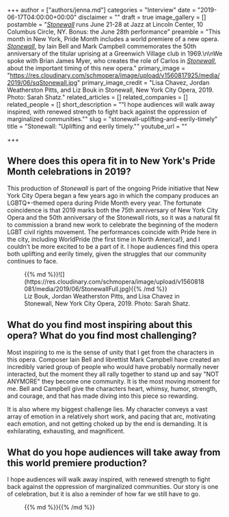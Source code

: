 +++
author = ["authors/jenna.md"]
categories = "Interview"
date = "2019-06-17T04:00:00+00:00"
disclaimer = ""
draft = true
image_gallery = []
postamble = "[_Stonewall_](https://nycopera.com/shows/stonewall/) runs June 21-28 at Jazz at Lincoln Center, 10 Columbus Circle, NY. Bonus: the June 28th performance"
preamble = "This month in New York, Pride Month includes a world premiere of a new opera. [_Stonewall_](https://nycopera.com/shows/stonewall/), by Iain Bell and Mark Campbell commemorates the 50th anniversary of the titular uprising at a Greenwich Village club in 1969.\n\nWe spoke with Brian James Myer, who creates the role of Carlos in [_Stonewall_](https://nycopera.com/shows/stonewall/), about the important timing of this new opera."
primary_image = "https://res.cloudinary.com/schmopera/image/upload/v1560817925/media/2019/06/sqStonewall.jpg"
primary_image_credit = "Lisa Chavez, Jordan Weatherston Pitts, and Liz Bouk in Stonewall, New York City Opera, 2019. Photo: Sarah Shatz."
related_articles = []
related_companies = []
related_people = []
short_description = "\"I hope audiences will walk away inspired, with renewed strength to fight back against the oppression of marginalized communities.\""
slug = "stonewall-uplifting-and-eerily-timely"
title = "Stonewall: \"Uplifting and eerily timely.\""
youtube_url = ""

+++
## Where does this opera fit in to New York's Pride Month celebrations in 2019?

This production of _Stonewall_ is part of the ongoing Pride initiative that New York City Opera began a few years ago in which the company produces an LGBTQ+-themed opera during Pride Month every year. The fortunate coincidence is that 2019 marks both the 75th anniversary of New York City Opera and the 50th anniversary of the Stonewall riots, so it was a natural fit to commission a brand new work to celebrate the beginning of the modern LGBT civil rights movement. The performances coincide with Pride here in the city, including WorldPride (the first time in North America!), and I couldn't be more excited to be a part of it. I hope audiences find this opera both uplifting and eerily timely, given the struggles that our community continues to face.

<figure data-type="image">{{% md %}}![](https://res.cloudinary.com/schmopera/image/upload/v1560818081/media/2019/06/StonewallFull.jpg){{% /md %}}

<figcaption>Liz Bouk, Jordan Weatherston Pitts, and Lisa Chavez in Stonewall, New York City Opera, 2019. Photo: Sarah Shatz.</figcaption>

</figure>

## What do you find most inspiring about this opera? What do you find most challenging?

Most inspiring to me is the sense of unity that I get from the characters in this opera. Composer Iain Bell and librettist Mark Campbell have created an incredibly varied group of people who would have probably normally never interacted, but the moment they all rally together to stand up and say "NOT ANYMORE" they become one community. It is the most moving moment for me. Bell and Campbell give the characters heart, whimsy, humor, strength, and courage, and that has made diving into this piece so rewarding.

It is also where my biggest challenge lies. My character conveys a vast array of emotion in a relatively short work, and pacing that arc, motivating each emotion, and not getting choked up by the end is demanding. It is exhilarating, exhausting, and magnificent.

## What do you hope audiences will take away from this world premiere production?

I hope audiences will walk away inspired, with renewed strength to fight back against the oppression of marginalized communities. Our story is one of celebration, but it is also a reminder of how far we still have to go.

<figure data-type="video">{{% md %}}{{% /md %}}

<figcaption></figcaption>

</figure>